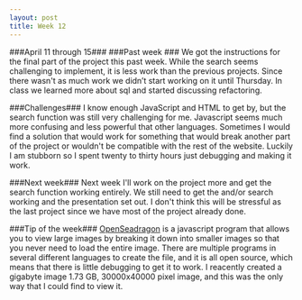 ```yaml
---
layout: post
title: Week 12
---
```


###April 11 through 15###
###Past week ###
We got the instructions for the final part of the project this past week. While the search seems challenging to implement, it is less work than the previous projects. Since there wasn't as much work we didn’t start working on it until Thursday. In class we learned more about sql and started discussing refactoring.

###Challenges###
I know enough JavaScript and HTML to get by, but the search function was still very challenging for me. Javascript seems much more confusing and less powerful that other languages. Sometimes I would find a solution that would work for something that would break another part of the project or wouldn't be compatible with the rest of the website. Luckily I am stubborn so I spent twenty to thirty hours just debugging and making it work. 

###Next week###
Next week I'll work on the project more and get the search function working entirely. We still need to get the and/or search working and the presentation set out. I don't think this will be stressful as the last project since we have most of the project already done. 

###Tip of the week###
[OpenSeadragon](https://openseadragon.github.io/) is a javascript program that allows you to view large images by breaking it down into smaller images so that you never need to load the entire image. There are multiple programs in several different languages to create the file, and it is all open source, which means that there is little debugging to get it to work. I reacently created a gigabyte image 1.73 GB, 30000x40000 pixel image, and this was the only way that I could find to view it.
